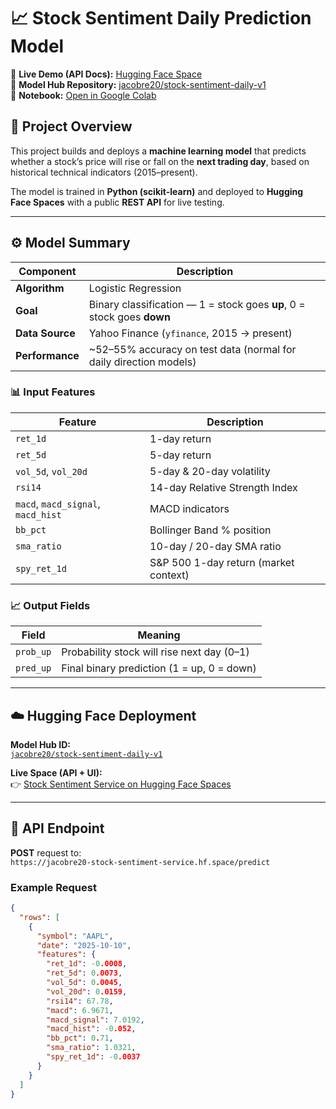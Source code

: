 # 📈 Stock Sentiment Daily Prediction Model

🚀 **Live Demo (API Docs):** [Hugging Face Space](https://jacobre20-stock-sentiment-service.hf.space/docs#/default/predict_predict_post)  
🧠 **Model Hub Repository:** [jacobre20/stock-sentiment-daily-v1](https://huggingface.co/spaces/jacobre20/stock-sentiment-service/tree/main)  
📘 **Notebook:** [Open in Google Colab](https://colab.research.google.com/github/JacobREdwards/stock-sentiment-daily/blob/main/Stock_Sentiment_Model.ipynb)


## 🎯 Project Overview

This project builds and deploys a **machine learning model** that predicts whether a stock’s price will rise or fall on the **next trading day**, based on historical technical indicators (2015–present).

The model is trained in **Python (scikit-learn)** and deployed to **Hugging Face Spaces** with a public **REST API** for live testing.

---

## ⚙️ Model Summary

| Component | Description |
|------------|-------------|
| **Algorithm** | Logistic Regression |
| **Goal** | Binary classification — 1 = stock goes **up**, 0 = stock goes **down** |
| **Data Source** | Yahoo Finance (`yfinance`, 2015 → present) |
| **Performance** | ~52–55% accuracy on test data (normal for daily direction models) |

### 📊 Input Features

| Feature | Description |
|----------|-------------|
| `ret_1d` | 1-day return |
| `ret_5d` | 5-day return |
| `vol_5d`, `vol_20d` | 5-day & 20-day volatility |
| `rsi14` | 14-day Relative Strength Index |
| `macd`, `macd_signal`, `macd_hist` | MACD indicators |
| `bb_pct` | Bollinger Band % position |
| `sma_ratio` | 10-day / 20-day SMA ratio |
| `spy_ret_1d` | S&P 500 1-day return (market context) |

### 📈 Output Fields

| Field | Meaning |
|--------|----------|
| `prob_up` | Probability stock will rise next day (0–1) |
| `pred_up` | Final binary prediction (1 = up, 0 = down) |

---

## ☁️ Hugging Face Deployment

**Model Hub ID:**  
[`jacobre20/stock-sentiment-daily-v1`](https://huggingface.co/spaces/jacobre20/stock-sentiment-service/tree/main)

**Live Space (API + UI):**  
👉 [Stock Sentiment Service on Hugging Face Spaces](https://jacobre20-stock-sentiment-service.hf.space)

---

## 🔗 API Endpoint

**POST** request to:  
`https://jacobre20-stock-sentiment-service.hf.space/predict`

### Example Request
```json
{
  "rows": [
    {
      "symbol": "AAPL",
      "date": "2025-10-10",
      "features": {
        "ret_1d": -0.0008,
        "ret_5d": 0.0073,
        "vol_5d": 0.0045,
        "vol_20d": 0.0159,
        "rsi14": 67.78,
        "macd": 6.9671,
        "macd_signal": 7.0192,
        "macd_hist": -0.052,
        "bb_pct": 0.71,
        "sma_ratio": 1.0321,
        "spy_ret_1d": -0.0037
      }
    }
  ]
}
